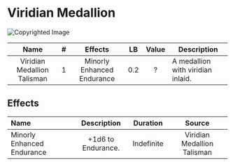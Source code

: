 # Viridian Medallion

![Copyrighted Image](ViridianMedallionTalisman.png)

|            Name            | # |          Effects          | LB | Value | Description                       |
| :-------------------------: | :-: | :------------------------: | :-: | :---: | --------------------------------- |
| Viridian Medallion Talisman | 1 | Minorly Enhanced Endurance | 0.2 |   ?   | A medallion with viridian inlaid. |

## Effects

| Name                       |        Description        |  Duration  |           Source           |
| :------------------------- | :----------------: | :--------: | :-------------------------: |
| Minorly Enhanced Endurance | +1d6 to Endurance. | Indefinite | Viridian Medallion Talisman |
